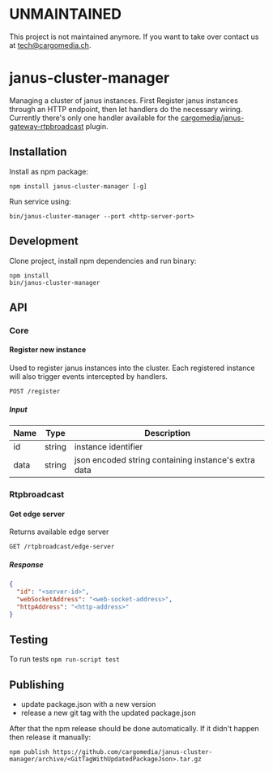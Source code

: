 UNMAINTAINED
============
This project is not maintained anymore.
If you want to take over contact us at tech@cargomedia.ch.

janus-cluster-manager
=============

Managing a cluster of janus instances. First Register janus instances through an HTTP endpoint, then let handlers do the necessary wiring.
Currently there's only one handler available for the [cargomedia/janus-gateway-rtpbroadcast](https://github.com/cargomedia/janus-gateway-rtpbroadcast) plugin.


Installation
------------
Install as npm package:
```
npm install janus-cluster-manager [-g]
```

Run service using:
```
bin/janus-cluster-manager --port <http-server-port>
```


Development
-----------
Clone project, install npm dependencies and run binary:
```
npm install
bin/janus-cluster-manager
```


API
---

### Core

#### Register new instance
Used to register janus instances into the cluster. Each registered instance will also trigger events intercepted by handlers.
```
POST /register
```
##### Input
| Name | Type   | Description |
|------|--------|-------------|
| id   | string | instance identifier |
| data | string | json encoded string containing instance's extra data |


### Rtpbroadcast

#### Get edge server
Returns available edge server
```
GET /rtpbroadcast/edge-server
```
##### Response
```json
{
  "id": "<server-id>",
  "webSocketAddress": "<web-socket-address>",
  "httpAddress": "<http-address>"
}
```

Testing
-------
To run tests `npm run-script test`


Publishing
----------
 - update package.json with a new version
 - release a new git tag with the updated package.json

After that the npm release should be done automatically. If it didn't happen then release it manually:
```
npm publish https://github.com/cargomedia/janus-cluster-manager/archive/<GitTagWithUpdatedPackageJson>.tar.gz
```
